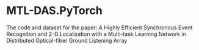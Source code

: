 # MTL-DAS.PyTorch
The code and dataset for the paper: A Highly Efficient Synchronous Event Recognition and 2-D Localization with a Multi-task Learning Network in Distributed Optical-fiber Ground Listening Array
